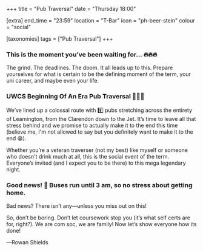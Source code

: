 +++
title = "Pub Traversal"
date = "Thursday 18:00"

[extra]
end_time = "23:59"
location = "T-Bar"
icon = "ph-beer-stein"
colour = "social"

[taxonomies]
tags = ["Pub Traversal"]
+++
### This is the moment you’ve been waiting for... :fire::fire::fire:
The grind. The deadlines. The doom. It all leads up to this.
Prepare yourselves for what is certain to be the defining moment of the term, your uni career, and maybe even your life.

### UWCS Beginning Of An Era Pub Traversal :saluting_face::saluting_face::saluting_face:
We’ve lined up a colossal route with :eight: pubs stretching across the entirety of Leamington, from the Clarendon down to the Jet. It’s time to leave all that stress behind and we promise to actually make it to the end this time (believe me, I'm not allowed to say but you definitely want to make it to the end :grin:).

Whether you’re a veteran traverser (not my best) like myself or someone who doesn't drink much at all, this is the social event of the term. Everyone’s invited (and I expect you to be there) to this mega legendary night.

### Good news! :bus: Buses run until 3 am, so no stress about getting home. 
Bad news? There isn’t any—unless you miss out on this!

So, don’t be boring. Don’t let coursework stop you (it’s what self certs are for, right?).
We are com soc, we are family! Now let’s show everyone how its done!

—Rowan Shields
